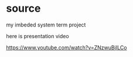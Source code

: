 # source


my imbeded system term project

here is presentation video

https://www.youtube.com/watch?v=ZNzwuBjILCo
